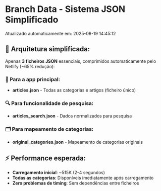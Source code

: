 # Branch Data - Sistema JSON Simplificado
Atualizado automaticamente em: 2025-08-19 14:45:12

## 🎯 Arquitetura simplificada:
Apenas **3 ficheiros JSON** essenciais, comprimidos automaticamente pelo Netlify (~65% redução):

### 📱 Para a app principal:
- **articles.json** - Todas as categorias e artigos (ficheiro único)

### 🔍 Para funcionalidade de pesquisa:
- **articles_search.json** - Dados normalizados para pesquisa

### 🗂️ Para mapeamento de categorias:
- **original_categories.json** - Mapeamento de categorias originais

## ⚡ Performance esperada:
- **Carregamento inicial**: ~515K (2-4 segundos)
- **Todas as categorias**: Disponíveis imediatamente após carregamento
- **Zero problemas de timing**: Sem dependências entre ficheiros
